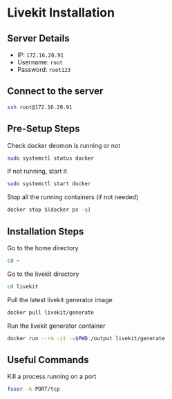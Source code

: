 # Livekit Installation

## Server Details

- IP: `172.16.20.91`
- Username: `root`
- Password: `root123`

## Connect to the server

```bash
ssh root@172.16.20.91
```

## Pre-Setup Steps

Check docker deomon is running or not

```bash
sudo systemctl status docker
```

If not running, start it

```bash
sudo systemctl start docker
```

Stop all the running containers (if not needed)

```bash
docker stop $(docker ps -q)
```

## Installation Steps

Go to the home directory

```bash
cd ~
```

Go to the livekit directory

```bash
cd livekit
```

Pull the latest livekit generator image

```bash
docker pull livekit/generate
```

Run the livekit generator container

```bash
docker run --rm -it -v$PWD:/output livekit/generate
```

## Useful Commands

Kill a process running on a port

```bash
fuser -k PORT/tcp
```
